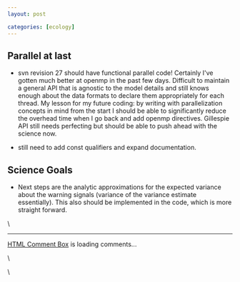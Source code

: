 ```yaml
---
layout: post

categories: [ecology]
---
```






 





Parallel at last
----------------

-   svn revision 27 should have functional parallel code! Certainly I've
    gotten much better at openmp in the past few days. Difficult to
    maintain a general API that is agnostic to the model details and
    still knows enough about the data formats to declare them
    appropriately for each thread. My lesson for my future coding: by
    writing with parallelization concepts in mind from the start I
    should be able to significantly reduce the overhead time when I go
    back and add openmp directives. Gillespie API still needs perfecting
    but should be able to push ahead with the science now.

-   still need to add const qualifiers and expand documentation.

Science Goals
-------------

-   Next steps are the analytic approximations for the expected variance
    about the warning signals (variance of the variance estimate
    essentially). This also should be implemented in the code, which is
    more straight forward.

\

* * * * *

[HTML Comment Box](http://www.htmlcommentbox.com) is loading comments...

\

\

